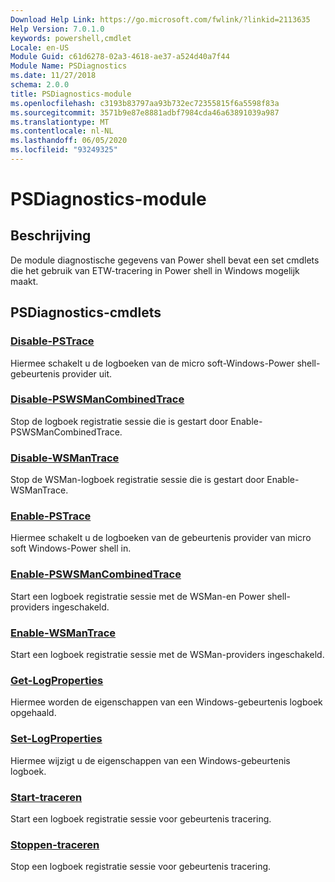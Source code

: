 ```yaml
---
Download Help Link: https://go.microsoft.com/fwlink/?linkid=2113635
Help Version: 7.0.1.0
keywords: powershell,cmdlet
Locale: en-US
Module Guid: c61d6278-02a3-4618-ae37-a524d40a7f44
Module Name: PSDiagnostics
ms.date: 11/27/2018
schema: 2.0.0
title: PSDiagnostics-module
ms.openlocfilehash: c3193b83797aa93b732ec72355815f6a5598f83a
ms.sourcegitcommit: 3571b9e87e8881adbf7984cda46a63891039a987
ms.translationtype: MT
ms.contentlocale: nl-NL
ms.lasthandoff: 06/05/2020
ms.locfileid: "93249325"
---
```

# PSDiagnostics-module

## Beschrijving

De module diagnostische gegevens van Power shell bevat een set cmdlets die het gebruik van ETW-tracering in Power shell in Windows mogelijk maakt.

## PSDiagnostics-cmdlets

### [Disable-PSTrace](Disable-PSTrace.md)
Hiermee schakelt u de logboeken van de micro soft-Windows-Power shell-gebeurtenis provider uit.

### [Disable-PSWSManCombinedTrace](Disable-PSWSManCombinedTrace.md)
Stop de logboek registratie sessie die is gestart door Enable-PSWSManCombinedTrace.

### [Disable-WSManTrace](Disable-WSManTrace.md)
Stop de WSMan-logboek registratie sessie die is gestart door Enable-WSManTrace.

### [Enable-PSTrace](Enable-PSTrace.md)
Hiermee schakelt u de logboeken van de gebeurtenis provider van micro soft Windows-Power shell in.

### [Enable-PSWSManCombinedTrace](Enable-PSWSManCombinedTrace.md)
Start een logboek registratie sessie met de WSMan-en Power shell-providers ingeschakeld.

### [Enable-WSManTrace](Enable-WSManTrace.md)
Start een logboek registratie sessie met de WSMan-providers ingeschakeld.

### [Get-LogProperties](Get-LogProperties.md)
Hiermee worden de eigenschappen van een Windows-gebeurtenis logboek opgehaald.

### [Set-LogProperties](Set-LogProperties.md)
Hiermee wijzigt u de eigenschappen van een Windows-gebeurtenis logboek.

### [Start-traceren](Start-Trace.md)
Start een logboek registratie sessie voor gebeurtenis tracering.

### [Stoppen-traceren](Stop-Trace.md)
Stop een logboek registratie sessie voor gebeurtenis tracering.
